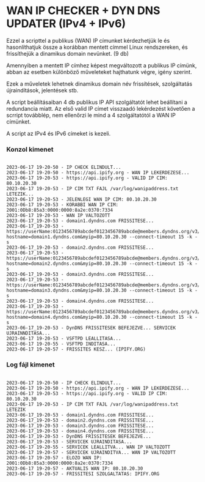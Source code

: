 # WAN IP CHECKER + DYN DNS UPDATER (IPv4 + IPv6)

Ezzel a scripttel a publikus (WAN) IP címunket kérdezhetjük le és hasonlíthatjuk össze a korábban mentett címmel Linux rendszereken, és frissíthejük a dinamikus domain nevünket. (9 db)

Amennyiben a mentett IP címhez képest megváltozott a publikus IP címünk, abban az esetben különböző műveleteket hajthatunk végre, igény szerint.

Ezek a műveletek lehetnek dinamikus domain név frissítések, szolgáltatás újraindítások, jelentések stb.

A script beállításaiban 4 db publikus IP API szolgáltatót lehet beállítani a redundancia miatt. Az első valid IP címet visszaadó lekérdezést követően a scrript továbblép, nem ellenőrzi le mind a 4 szolgáltatótól a WAN IP címünket.

A script az IPv4 és IPv6 címeket is kezeli.

### Konzol kimenet

```

2023-06-17 19-20-50 - IP CHECK ELINDULT...
2023-06-17 19-20-50 - https://api.ipify.org - WAN IP LEKERDEZESE...
2023-06-17 19-20-53 - https://api.ipify.org - VALID IP CIM: 80.10.20.30
2023-06-17 19-20-53 - IP CIM TXT FAJL /var/log/wanipaddress.txt LETEZIK...
2023-06-17 19-20-53 - JELENLEGI WAN IP CIM: 80.10.20.30
2023-06-17 19-20-53 - KORABBI WAN IP CIM: 2001:0Db8:85a3:0000:0000:8a2e:0370:7334
2023-06-17 19-20-53 - WAN IP VALTOZOTT
2023-06-17_19-20-53 - domain1.dyndns.com FRISSITESE...
2023-06-17_19-20-53 - https://userName:0123456789abcdef0123456789abcde@members.dyndns.org/v3/update?hostname=domain1.dyndns.com&myip=80.10.20.30 --connect-timeout 15 -k -s
2023-06-17_19-20-53 - domain2.dyndns.com FRISSITESE...
2023-06-17_19-20-53 - https://userName:0123456789abcdef0123456789abcde@members.dyndns.org/v3/update?hostname=domain2.dyndns.com&myip=80.10.20.30 --connect-timeout 15 -k -s
2023-06-17_19-20-53 - domain3.dyndns.com FRISSITESE...
2023-06-17_19-20-53 - https://userName:0123456789abcdef0123456789abcde@members.dyndns.org/v3/update?hostname=domain3.dyndns.com&myip=80.10.20.30 --connect-timeout 15 -k -s
2023-06-17_19-20-53 - domain4.dyndns.com FRISSITESE...
2023-06-17_19-20-53 - https://userName:0123456789abcdef0123456789abcde@members.dyndns.org/v3/update?hostname=domain4.dyndns.com&myip=80.10.20.30 --connect-timeout 15 -k -s
2023-06-17_19-20-53 - DynDNS FRISSITESEK BEFEJEZVE... SERVICEK UJRAINNDITASA...
2023-06-17 19-20-53 - VSFTPD LEALLITASA...
2023-06-17 19-20-55 - VSFTPD INDITASA...
2023-06-17 19-20-57 - FRISSITES KESZ... (IPIFY.ORG)

```

### Log fájl kimenet

```

2023-06-17 19-20-50 - IP CHECK ELINDULT...
2023-06-17 19-20-50 - https://api.ipify.org - WAN IP LEKERDEZESE...
2023-06-17 19-20-53 - https://api.ipify.org - VALID IP CIM: 80.10.20.30
2023-06-17 19-20-53 - IP CIM TXT FAJL /var/log/wanipaddress.txt LETEZIK
2023-06-17_19-20-53 - domain1.dyndns.com FRISSITESE...
2023-06-17_19-20-53 - domain2.dyndns.com FRISSITESE...
2023-06-17_19-20-53 - domain3.dyndns.com FRISSITESE...
2023-06-17_19-20-53 - domain4.dyndns.com FRISSITESE...
2023-06-17_19-20-53 - DynDNS FRISSITESEK BEFEJEZVE...
2023-06-17_19-20-53 - SERVICEK UJRAINDITASA...
2023-06-17 19-20-55 - SERVICEK LEALLITVA... WAN IP VALTOZOTT
2023-06-17 19-20-57 - SERVICEK UJRAINDITVA... WAN IP VALTOZOTT
2023-06-17 19-20-57 - ELOZO WAN IP: 2001:0Db8:85a3:0000:0000:8a2e:0370:7334
2023-06-17 19-20-57 - AKTUALIS WAN IP: 80.10.20.30
2023-06-17 19-20-57 - FRISSITESI SZOLGALTATAS: IPIFY.ORG

```
